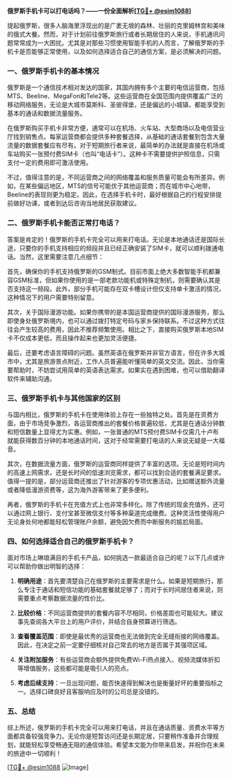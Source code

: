 **俄罗斯手机卡可以打电话吗？——一份全面解析[[TG💪+ @esim1088](https://t.me/s/esim1088)]**

提起俄罗斯，很多人脑海里浮现出的是广袤无垠的森林、壮丽的克里姆林宫和美味的俄式大餐。然而，对于计划前往俄罗斯旅行或者长期居住的人来说，手机通讯问题常常成为一大困扰。尤其是对那些习惯使用智能手机的人而言，了解俄罗斯的手机卡是否能够正常使用，以及如何选择适合自己的通信方案，是必须解决的问题。

### 一、俄罗斯手机卡的基本情况

俄罗斯是一个通信技术相对发达的国家，其国内拥有多个主要的电信运营商，包括MTS、Beeline、MegaFon和Tele2等。这些运营商在全国范围内提供覆盖广泛的移动网络服务，无论是大城市莫斯科、圣彼得堡，还是偏远的小城镇，都能享受到基本的通话和数据流量服务。

在俄罗斯购买手机卡非常方便，通常可以在机场、火车站、大型商场以及电信营业厅找到销售点。每家运营商都会提供多种套餐选择，从基础的通话套餐到包含大量流量的数据套餐应有尽有。对于短期旅行者来说，最简单的办法就是直接在机场或车站购买一张预付费SIM卡（也叫“电话卡”）。这种卡不需要提供护照信息，只需支付一定的费用即可激活使用。

不过，值得注意的是，不同运营商之间的网络覆盖和服务质量可能会有所差异。例如，在某些偏远地区，MTS的信号可能优于其他运营商；而在城市中心地带，Beeline的表现则更为稳定。因此，在选择手机卡时，最好根据自己的行程安排提前做好功课，或者到达后咨询当地居民获取建议。

### 二、俄罗斯手机卡能否正常打电话？

答案是肯定的！俄罗斯的手机卡完全可以用来打电话。无论是本地通话还是国际长途，只要你的手机支持相应的频段并且已经正确安装了SIM卡，就可以顺利拨通电话。当然，这里需要注意几点细节：

首先，确保你的手机支持俄罗斯的GSM制式。目前市面上绝大多数智能手机都兼容GSM标准，但如果你使用的是一部老款功能机或特殊定制机，则需要确认其是否支持这一频段。此外，部分手机可能存在双卡槽设计但仅支持单卡激活的情况，这种情况下的用户需要特别留意。

其次，关于国际漫游功能。如果你携带的是本国运营商提供的国际漫游服务，那么即使身处俄罗斯境内，也可以通过拨打特定号码与家乡保持联系。不过这种方式往往会产生较高的费用，因此不推荐频繁使用。相比之下，直接购买俄罗斯本地SIM卡不仅成本更低，而且操作起来也更加灵活便捷。

最后，还要考虑语言障碍的问题。虽然英语在俄罗斯并非官方语言，但在许多大城市中，尤其是旅游景点附近，工作人员普遍能听懂简单的英文交流。因此，当你需要帮助时，不妨尝试用简单的英语表达需求。如果实在遇到困难，也可以借助翻译软件来辅助沟通。

### 三、俄罗斯手机卡与其他国家的区别

与国内相比，俄罗斯的手机卡在使用体验上存在一些独特之处。首先是在资费方面，由于市场竞争激烈，各运营商推出的套餐价格普遍较低，尤其是在通话分钟数和短信数量上显得尤为实惠。例如，一张普通的MTS预付费SIM卡仅需几十卢布就能获得数百分钟的本地通话时间，这对于经常需要打电话的人来说无疑是一大福音。

其次，在数据流量方面，俄罗斯的运营商同样提供了丰富的选项。无论是短时间内的高速上网需求，还是长时间的低速浏览需求，都可以找到合适的套餐满足要求。值得一提的是，部分运营商还推出了针对游客的专项优惠活动，比如赠送额外流量或者降低漫游资费等，这为海外游客带来了更多便利。

再者，俄罗斯的手机卡在充值方式上也非常多样化。除了传统的现金充值外，还可以通过网上银行、支付宝甚至微信支付等多种渠道完成缴费。这种灵活性使得用户无论身处何地都能轻松管理账户余额，避免因欠费而中断服务的尴尬局面。

### 四、如何选择适合自己的俄罗斯手机卡？

面对市场上琳琅满目的手机卡产品，如何挑选一款最适合自己的呢？以下几点或许可以帮助你做出明智的选择：

1. **明确用途**：首先要清楚自己在俄罗斯的主要需求是什么。如果是短期旅行，那么专注于通话和短信功能的基础套餐就足够了；而对于长时间居住者来说，则需要重点考察数据流量的性价比。

2. **比较价格**：不同运营商提供的套餐内容不尽相同，价格差距也可能较大。建议事先查阅各大平台上的用户评价，并结合自身预算进行筛选。

3. **查看覆盖范围**：即使是最优秀的运营商也无法做到完全无缝衔接的网络覆盖。因此，在决定之前一定要仔细核对自己常去的地方是否属于其强项区域。

4. **关注附加服务**：有些运营商会额外提供免费Wi-Fi热点接入、视频流媒体折扣等增值服务，这些都可能是吸引人的亮点。

5. **考虑后续支持**：一旦出现问题，能否快速得到解决也是衡量好坏的重要指标之一。选择口碑良好且客服响应及时的公司总是没错的。

### 五、总结

综上所述，俄罗斯的手机卡完全可以用来打电话，并且在通话质量、资费水平等方面都具备较强竞争力。无论你是短暂访问还是长期定居，只要稍作准备并合理规划，就能轻松享受畅通无阻的通信体验。希望本文能为你带来启发，并祝你在未来的旅途中一切顺利！

[[TG💪+ @esim1088](https://t.me/s/esim1088) ![Image](https://i.postimg.cc/4NQfJmqS/Snipaste-2025-05-13-00-14-12.png)]